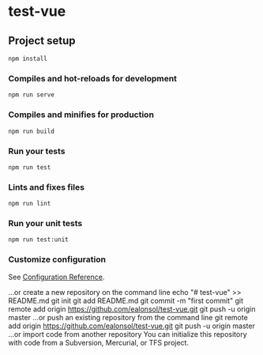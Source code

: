 # test-vue

## Project setup
```
npm install
```

### Compiles and hot-reloads for development
```
npm run serve
```

### Compiles and minifies for production
```
npm run build
```

### Run your tests
```
npm run test
```

### Lints and fixes files
```
npm run lint
```

### Run your unit tests
```
npm run test:unit
```

### Customize configuration
See [Configuration Reference](https://cli.vuejs.org/config/).

…or create a new repository on the command line
echo "# test-vue" >> README.md
git init
git add README.md
git commit -m "first commit"
git remote add origin https://github.com/ealonsol/test-vue.git
git push -u origin master
…or push an existing repository from the command line
git remote add origin https://github.com/ealonsol/test-vue.git
git push -u origin master
…or import code from another repository
You can initialize this repository with code from a Subversion, Mercurial, or TFS project.